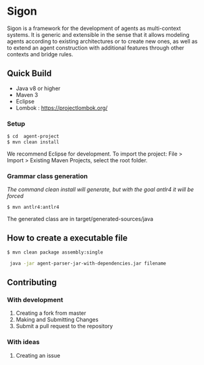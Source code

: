 # Sigon 

Sigon is a framework for the development of agents as multi-context systems.
It is generic and extensible in the sense that it allows modeling agents according to existing architectures or to create new ones, as well as to extend an agent construction with additional features through other contexts and bridge rules.


## Quick Build


  - Java v8 or higher 
  - Maven 3
  - Eclipse
  - Lombok : https://projectlombok.org/

### Setup

```sh
$ cd  agent-project 
$ mvn clean install
```

We recommend Eclipse for development.
To import the project: File > Import > Existing Maven Projects, select the root folder.

### Grammar class generation

_The command clean install will generate, but with the goal antlr4 it will be forced_


```sh
$ mvn antlr4:antlr4 
```
The generated class are in target/generated-sources/java 


## How to create a executable file

```sh
$ mvn clean package assembly:single
```

```sh
 java -jar agent-parser-jar-with-dependencies.jar filename 
```

## Contributing 


### With development

1. Creating a fork from master
2. Making and Submitting Changes
3. Submit a pull request to the repository

### With ideas

1. Creating an issue





